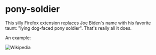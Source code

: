 # pony-soldier
This silly Firefox extension replaces Joe Biden's name with his favorite taunt: "lying dog-faced pony soldier". That's really all it does.

An example:

![Wikipedia](/home/Tatsu/Pictures/biden-wiki.png)